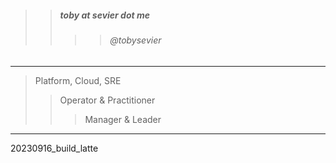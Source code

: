

> 
>> ##### toby at sevier dot me
>>>> ###### @tobysevier

---

> Platform, Cloud, SRE
>> Operator & Practitioner
>>> Manager & Leader

---



20230916_build_latte